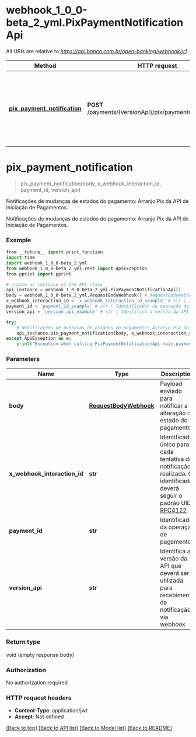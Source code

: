 # webhook_1_0_0-beta_2_yml.PixPaymentNotificationApi

All URIs are relative to *https://api.banco.com.br/open-banking/webhook/v1*

Method | HTTP request | Description
------------- | ------------- | -------------
[**pix_payment_notification**](PixPaymentNotificationApi.md#pix_payment_notification) | **POST** /payments/{versionApi}/pix/payments/{paymentId} | Notificações de mudanças de estados do pagamento: Arranjo Pix da API de Iniciação de Pagamentos.

# **pix_payment_notification**
> pix_payment_notification(body, x_webhook_interaction_id, payment_id, version_api)

Notificações de mudanças de estados do pagamento: Arranjo Pix da API de Iniciação de Pagamentos.

Notificações de mudanças de estados do pagamento: Arranjo Pix da API de Iniciação de Pagamentos.

### Example
```python
from __future__ import print_function
import time
import webhook_1_0_0-beta_2_yml
from webhook_1_0_0-beta_2_yml.rest import ApiException
from pprint import pprint

# create an instance of the API class
api_instance = webhook_1_0_0-beta_2_yml.PixPaymentNotificationApi()
body = webhook_1_0_0-beta_2_yml.RequestBodyWebhook() # RequestBodyWebhook | Payload enviado para notificar a alteração no estado do pagamento.
x_webhook_interaction_id = 'x_webhook_interaction_id_example' # str | Identificador único para cada tentativa de notificação realizada. O identificador deverá seguir o padrão UID [RFC4122](https://tools.ietf.org/html/rfc4122).
payment_id = 'payment_id_example' # str | Identificador da operação de pagamento.
version_api = 'version_api_example' # str | Identifica a versão da API que deverá ser utilizada para recebimento da notificação via webhook

try:
    # Notificações de mudanças de estados do pagamento: Arranjo Pix da API de Iniciação de Pagamentos.
    api_instance.pix_payment_notification(body, x_webhook_interaction_id, payment_id, version_api)
except ApiException as e:
    print("Exception when calling PixPaymentNotificationApi->pix_payment_notification: %s\n" % e)
```

### Parameters

Name | Type | Description  | Notes
------------- | ------------- | ------------- | -------------
 **body** | [**RequestBodyWebhook**](RequestBodyWebhook.md)| Payload enviado para notificar a alteração no estado do pagamento. | 
 **x_webhook_interaction_id** | **str**| Identificador único para cada tentativa de notificação realizada. O identificador deverá seguir o padrão UID [RFC4122](https://tools.ietf.org/html/rfc4122). | 
 **payment_id** | **str**| Identificador da operação de pagamento. | 
 **version_api** | **str**| Identifica a versão da API que deverá ser utilizada para recebimento da notificação via webhook | 

### Return type

void (empty response body)

### Authorization

No authorization required

### HTTP request headers

 - **Content-Type**: application/jwt
 - **Accept**: Not defined

[[Back to top]](#) [[Back to API list]](../README.md#documentation-for-api-endpoints) [[Back to Model list]](../README.md#documentation-for-models) [[Back to README]](../README.md)

